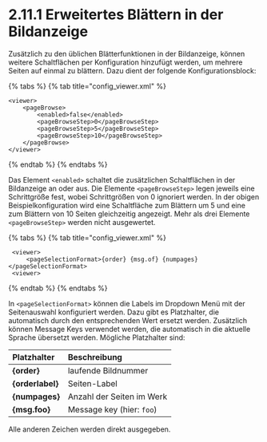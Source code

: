 # 2.11.1 Erweitertes Blättern in der Bildanzeige

Zusätzlich zu den üblichen Blätterfunktionen in der Bildanzeige, können weitere Schaltflächen per Konfiguration hinzufügt werden, um mehrere Seiten auf einmal zu blättern. Dazu dient der folgende Konfigurationsblock:

{% tabs %}
{% tab title="config\_viewer.xml" %}
```markup
<viewer>
    <pageBrowse>
        <enabled>false</enabled>
        <pageBrowseStep>0</pageBrowseStep>
        <pageBrowseStep>5</pageBrowseStep>
        <pageBrowseStep>10</pageBrowseStep>
    </pageBrowse>
</viewer>
```
{% endtab %}
{% endtabs %}

Das Element `<enabled>` schaltet die zusätzlichen Schaltflächen in der Bildanzeige an oder aus. Die Elemente `<pageBrowseStep>` legen jeweils eine Schrittgröße fest, wobei Schrittgrößen von 0 ignoriert werden. In der obigen Beispielkonfiguration wird eine Schaltfläche zum Blättern um 5 und eine zum Blättern von 10 Seiten gleichzeitig angezeigt. Mehr als drei Elemente `<pageBrowseStep>` werden nicht ausgewertet.

{% tabs %}
{% tab title="config\_viewer.xml" %}
```markup
 <viewer>
     <pageSelectionFormat>{order} {msg.of} {numpages}</pageSelectionFormat>
 <viewer>
```
{% endtab %}
{% endtabs %}

In `<pageSelectionFormat>` können die Labels im Dropdown Menü mit der Seitenauswahl konfiguriert werden. Dazu gibt es Platzhalter, die automatisch durch den entsprechenden Wert ersetzt werden. Zusätzlich können Message Keys verwendet werden, die automatisch in die aktuelle Sprache übersetzt werden. Mögliche Platzhalter sind:

| Platzhalter | Beschreibung |
| :--- | :--- |
| **{order}** | laufende Bildnummer |
| **{orderlabel}** | Seiten-Label |
| **{numpages}** | Anzahl der Seiten im Werk |
| **{msg.foo}** | Message key \(hier: `foo`\) |

Alle anderen Zeichen werden direkt ausgegeben.

